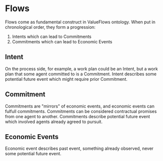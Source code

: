 # Flows

Flows come as fundamental construct in ValueFlows ontology. When put in chronological order, they form a progression:

1. Intents which can lead to Commitments
2. Commitments which can lead to Economic Events

## Intent

On the process side, for example, a work plan could be an Intent, but a work plan that some agent committed to is a Commitment.
Intent describes some potential future event which might require prior Commitment.

## Commitment

Commitments are "mirrors" of economic events, and economic events can fulfull commitments. Commitments can be considered contractual promises from one agent to another.
Commitments describe potential future event which involved agents already agreed to pursuit.

## Economic Events

Economic event describes past event, something already observed, never some potential future event.